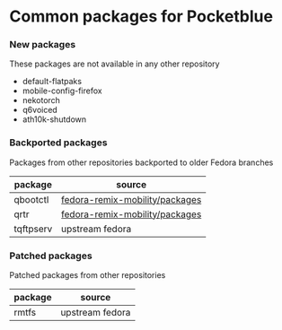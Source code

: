 # Common packages for Pocketblue

### New packages

These packages are not available in any other repository

- default-flatpaks
- mobile-config-firefox
- nekotorch
- q6voiced
- ath10k-shutdown

### Backported packages

Packages from other repositories backported to older Fedora branches

| package | source |
|---------|--------|
| qbootctl | [fedora-remix-mobility/packages](https://github.com/fedora-remix-mobility/packages) |
| qrtr | [fedora-remix-mobility/packages](https://github.com/fedora-remix-mobility/packages) |
| tqftpserv | upstream fedora |

### Patched packages

Patched packages from other repositories

| package | source |
|---------|--------|
| rmtfs | upstream fedora |
